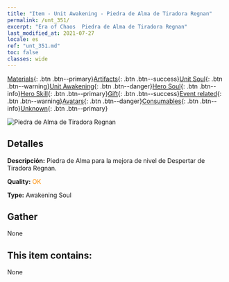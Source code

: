 ```yaml
---
title: "Item - Unit Awakening - Piedra de Alma de Tiradora Regnan"
permalink: /unt_351/
excerpt: "Era of Chaos  Piedra de Alma de Tiradora Regnan"
last_modified_at: 2021-07-27
locale: es
ref: "unt_351.md"
toc: false
classes: wide
---
```

 [Materials](/ItemsES/){: .btn .btn--primary}[Artifacts](/ItemsES/Artifacts/){: .btn .btn--success}[Unit Soul](/ItemsES/UnitSoul/){: .btn .btn--warning}[Unit Awakening](/ItemsES/UnitAwakening/){: .btn .btn--danger}[Hero Soul](/ItemsES/HeroSoul/){: .btn .btn--info}[Hero Skill](/ItemsES/HeroSkill/){: .btn .btn--primary}[Gift](/ItemsES/Gift/){: .btn .btn--success}[Event related](/ItemsES/Events/){: .btn .btn--warning}[Avatars](/ItemsES/Avatars/){: .btn .btn--danger}[Consumables](/ItemsES/Consumables/){: .btn .btn--info}[Unknown](/ItemsES/Unknown/){: .btn .btn--primary}

 ![Piedra de Alma de Tiradora Regnan](/images/u/tia_baozang.jpg)

## Detalles
 **Descripción:** Piedra de Alma para la mejora de nivel de Despertar de Tiradora Regnan.

 **Quality:** <span style="color: #FF8C00">OK</span>

 **Type:** Awakening Soul

## Gather

  None

## This item contains:

  None

